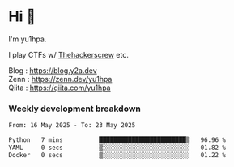 # Hi 👋

I'm yu1hpa.

I play CTFs w/ [Thehackerscrew](https://www.thehackerscrew.team/) etc.

Blog : https://blog.y2a.dev  
Zenn : https://zenn.dev/yu1hpa  
Qiita : https://qiita.com/yu1hpa  

### Weekly development breakdown

<!--START_SECTION:waka-->

```txt
From: 16 May 2025 - To: 23 May 2025

Python   7 mins          ████████████████████████▒   96.96 %
YAML     0 secs          ▒░░░░░░░░░░░░░░░░░░░░░░░░   01.82 %
Docker   0 secs          ▒░░░░░░░░░░░░░░░░░░░░░░░░   01.22 %
```

<!--END_SECTION:waka-->

